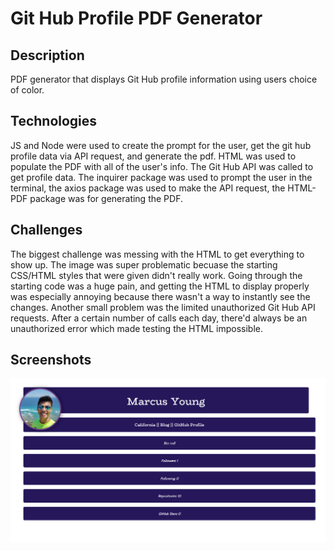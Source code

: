 # Git Hub Profile PDF Generator

## Description
PDF generator that displays Git Hub profile information using users choice of color.

## Technologies
JS and Node were used to create the prompt for the user, get the git hub profile data via API request, and generate the pdf. HTML was used to populate the PDF with all of the user's info. The Git Hub API was called to get profile data. The inquirer package was used to prompt the user in the terminal, the axios package was used to make the API request, the HTML-PDF package was for generating the PDF.

## Challenges
The biggest challenge was messing with the HTML to get everything to show up. The image was super problematic becuase the starting CSS/HTML styles that were given didn't really work. Going through the starting code was a huge pain, and getting the HTML to display properly was especially annoying because there wasn't a way to instantly see the changes. Another small problem was the limited unauthorized Git Hub API requests. After a certain number of calls each day, there'd always be an unauthorized error which made testing the HTML impossible.

## Screenshots
![Generated PDF screenshot](https://github.com/DMarcusYoung/08-devProfileGenerator/blob/master/Generated%20PDF%20Screenshot.PNG)
